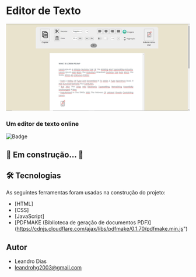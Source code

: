 # Editor de Texto

![Editor de texto](https://github.com/leandro-hd/text-editor/blob/master/assets/image01.JPG)

### Um editor de texto online

![Badge](https://camo.githubusercontent.com/8c0decbb3c61759fe21a19371ed33c7c8fd084f999333d6118d1e717905ebdb6/68747470733a2f2f696d672e736869656c64732e696f2f6769746875622f6c6963656e73652f6c65616e64726f2d68642f636f7669642d7265616c74696d65)

## 🚧 Em construção... 🚧

## 🛠 Tecnologias

As seguintes ferramentas foram usadas na construção do projeto:

- [HTML]
- [CSS]
- [JavaScript]
- [PDFMAKE (Biblioteca de geração de documentos PDF)] (https://cdnjs.cloudflare.com/ajax/libs/pdfmake/0.1.70/pdfmake.min.js")

## Autor

- Leandro Dias
- leandrohg2003@gmail.com

